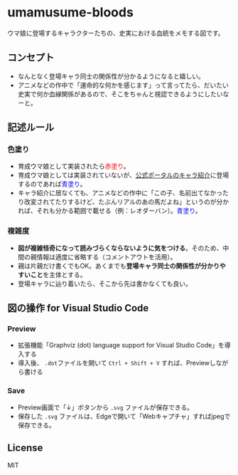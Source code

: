 # umamusume-bloods

ウマ娘に登場するキャラクターたちの、史実における血統をメモする図です。

## コンセプト

* なんとなく登場キャラ同士の関係性が分かるようになると嬉しい。
* アニメなどの作中で「運命的な何かを感じます」って言ってたら、だいたい史実で何か血縁関係があるので、そこをちゃんと視認できるようにしたいなーと。

## 記述ルール

### 色塗り

* 育成ウマ娘として実装されたら<font color="red">赤塗り</font>。
* 育成ウマ娘としては実装されていないが、[公式ポータルのキャラ紹介](https://umamusume.jp/character/)に登場するのであれば<font color="blue">青塗り</font>。
* キャラ紹介に居なくても、アニメなどの作中に「この子、名前出てなかったり改変されてたりするけど、たぶんリアルのあの馬だよね」というのが分かれば、それも分かる範囲で載せる（例：レオダーバン）。<font color="blue">青塗り</font>。

### 複雑度

* **図が複雑怪奇になって読みづらくならないように気をつける**。そのため、中間の親情報は適度に省略する（コメントアウトを活用）。
* 親は片親だけ書くでもOK。あくまでも**登場キャラ同士の関係性が分かりやすいこと**を主体とする。
* 登場キャラに辿り着いたら、そこから先は書かなくても良い。

## 図の操作 for Visual Studio Code

### Preview

* 拡張機能「Graphviz (dot) language support for Visual Studio Code」を導入する
* 導入後、 `.dot`ファイルを開いて `Ctrl + Shift + V` すれば、Previewしながら書ける

### Save

* Preview画面で「↓」ボタンから `.svg` ファイルが保存できる。
* 保存した `.svg` ファイルは、Edgeで開いて「Webキャプチャ」すればjpegで保存できる。

## License

MIT
